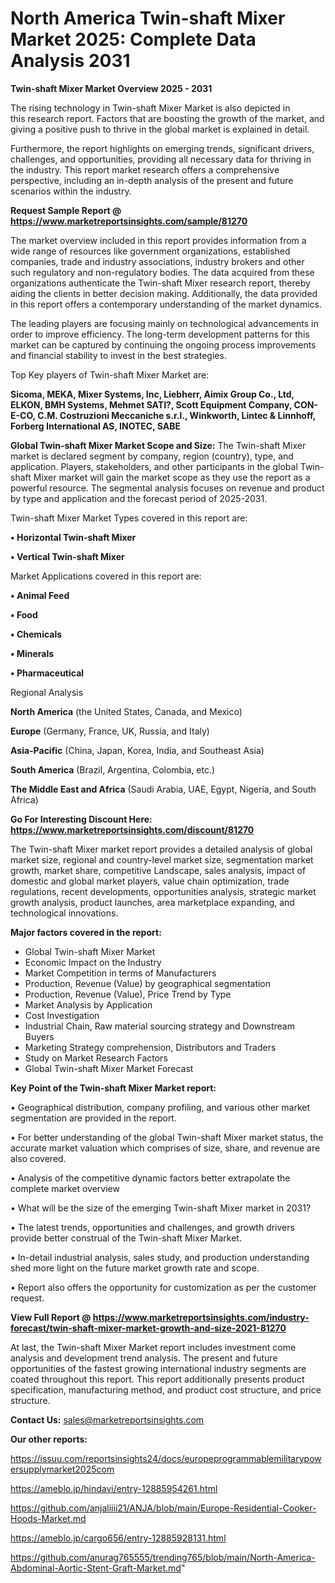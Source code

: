 # North America Twin-shaft Mixer Market 2025: Complete Data Analysis 2031

<Strong> Twin-shaft Mixer Market Overview 2025 - 2031</strong>

The rising technology in Twin-shaft Mixer Market is also depicted in this research report. Factors that are boosting the growth of the market, and giving a positive push to thrive in the global market is explained in detail.

Furthermore, the report highlights on emerging trends, significant drivers, challenges, and opportunities, providing all necessary data for thriving in the industry. This report market research offers a comprehensive perspective, including an in-depth analysis of the present and future scenarios within the industry.

<strong>Request Sample Report @ <a href=https://www.marketreportsinsights.com/sample/81270>https://www.marketreportsinsights.com/sample/81270</a></strong>

The market overview included in this report provides information from a wide range of resources like government organizations, established companies, trade and industry associations, industry brokers and other such regulatory and non-regulatory bodies. The data acquired from these organizations authenticate the Twin-shaft Mixer research report, thereby aiding the clients in better decision making. Additionally, the data provided in this report offers a contemporary understanding of the market dynamics.

The leading players are focusing mainly on technological advancements in order to improve efficiency. The long-term development patterns for this market can be captured by continuing the ongoing process improvements and financial stability to invest in the best strategies.

Top Key players of Twin-shaft Mixer Market are:

<strong>Sicoma, MEKA, Mixer Systems, Inc, Liebherr, Aimix Group Co., Ltd, ELKON, BMH Systems, Mehmet SATI?, Scott Equipment Company, CON-E-CO, C.M. Costruzioni Meccaniche s.r.l., Winkworth, Lintec & Linnhoff, Forberg International AS, INOTEC, SABE</strong>

<strong><b>Global Twin-shaft Mixer Market Scope and Size:</b></strong>
The Twin-shaft Mixer market is declared segment by company, region (country), type, and application. Players, stakeholders, and other participants in the global Twin-shaft Mixer market will gain the market scope as they use the report as a powerful resource. The segmental analysis focuses on revenue and product by type and application and the forecast period of 2025-2031.

Twin-shaft Mixer Market Types covered in this report are:

<strong>• Horizontal Twin-shaft Mixer

• Vertical Twin-shaft Mixer</strong>

Market Applications covered in this report are:

<strong>• Animal Feed

• Food

• Chemicals

• Minerals

• Pharmaceutical</strong> 

Regional Analysis

<strong>North America</strong> (the United States, Canada, and Mexico)

<strong>Europe</strong> (Germany, France, UK, Russia, and Italy)

<strong>Asia-Pacific</strong> (China, Japan, Korea, India, and Southeast Asia)

<strong>South America</strong> (Brazil, Argentina, Colombia, etc.)

<strong>The Middle East and Africa</strong> (Saudi Arabia, UAE, Egypt, Nigeria, and South Africa)

<strong>Go For Interesting Discount Here: <a href=https://www.marketreportsinsights.com/discount/81270>https://www.marketreportsinsights.com/discount/81270</a></strong>

The Twin-shaft Mixer market report provides a detailed analysis of global market size, regional and country-level market size, segmentation market growth, market share, competitive Landscape, sales analysis, impact of domestic and global market players, value chain optimization, trade regulations, recent developments, opportunities analysis, strategic market growth analysis, product launches, area marketplace expanding, and technological innovations.

<strong><b>Major factors covered in the report:</b></strong>
<ul>
  <li>Global Twin-shaft Mixer Market </li>
  <li>Economic Impact on the Industry</li>
  <li>Market Competition in terms of Manufacturers</li>
  <li>Production, Revenue (Value) by geographical segmentation</li>
  <li>Production, Revenue (Value), Price Trend by Type</li>
  <li>Market Analysis by Application</li>
  <li>Cost Investigation</li>
  <li>Industrial Chain, Raw material sourcing strategy and Downstream Buyers</li>
  <li>Marketing Strategy comprehension, Distributors and Traders</li>
  <li>Study on Market Research Factors</li>
  <li>Global Twin-shaft Mixer Market Forecast</li>
</ul>

<strong><b>Key Point of the Twin-shaft Mixer Market report:</b></strong>

• Geographical distribution, company profiling, and various other market segmentation are provided in the report.

• For better understanding of the global Twin-shaft Mixer market status, the accurate market valuation which comprises of size, share, and revenue are also covered.

• Analysis of the competitive dynamic factors better extrapolate the complete market overview

• What will be the size of the emerging Twin-shaft Mixer market in 2031?

• The latest trends, opportunities and challenges, and growth drivers provide better construal of the Twin-shaft Mixer Market.

• In-detail industrial analysis, sales study, and production understanding shed more light on the future market growth rate and scope.

• Report also offers the opportunity for customization as per the customer request.

<strong><b>View Full Report @ <a href=https://www.marketreportsinsights.com/industry-forecast/twin-shaft-mixer-market-growth-and-size-2021-81270>https://www.marketreportsinsights.com/industry-forecast/twin-shaft-mixer-market-growth-and-size-2021-81270</a></b></strong>


At last, the Twin-shaft Mixer Market report includes investment come analysis and development trend analysis. The present and future opportunities of the fastest growing international industry segments are coated throughout this report. This report additionally presents product specification, manufacturing method, and product cost structure, and price structure.

<strong>Contact Us:</strong>
sales@marketreportsinsights.com

<strong>Our other reports:</strong>

<a href=https://issuu.com/reportsinsights24/docs/europeprogrammablemilitarypowersupplymarket2025com>https://issuu.com/reportsinsights24/docs/europeprogrammablemilitarypowersupplymarket2025com</a>

<a href=https://ameblo.jp/hindavi/entry-12885954261.html>https://ameblo.jp/hindavi/entry-12885954261.html</a>

<a href=https://github.com/anjaliiii21/ANJA/blob/main/Europe-Residential-Cooker-Hoods-Market.md>https://github.com/anjaliiii21/ANJA/blob/main/Europe-Residential-Cooker-Hoods-Market.md</a>

<a href=https://ameblo.jp/cargo656/entry-12885928131.html>https://ameblo.jp/cargo656/entry-12885928131.html</a>

<a href=https://github.com/anurag765555/trending765/blob/main/North-America-Abdominal-Aortic-Stent-Graft-Market.md>https://github.com/anurag765555/trending765/blob/main/North-America-Abdominal-Aortic-Stent-Graft-Market.md</a>"
